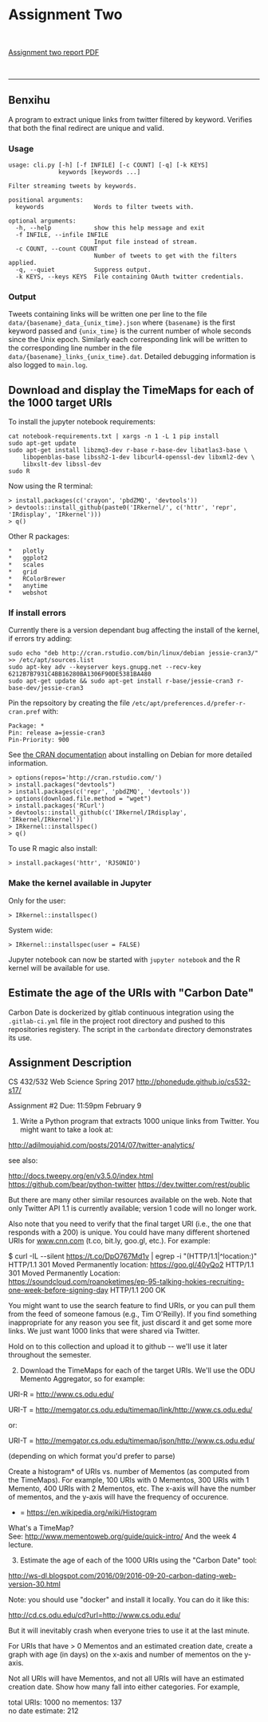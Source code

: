 # Assignment Two

&nbsp;

[Assignment two report PDF](#)

&nbsp;

-------------------------------

## Benxihu

A program to extract unique links from twitter filtered by keyword.
Verifies that both the final redirect are unique and valid.

### Usage

    usage: cli.py [-h] [-f INFILE] [-c COUNT] [-q] [-k KEYS]
                  keywords [keywords ...]

    Filter streaming tweets by keywords.

    positional arguments:
      keywords              Words to filter tweets with.

    optional arguments:
      -h, --help            show this help message and exit
      -f INFILE, --infile INFILE
                            Input file instead of stream.
      -c COUNT, --count COUNT
                            Number of tweets to get with the filters applied.
      -q, --quiet           Suppress output.
      -k KEYS, --keys KEYS  File containing OAuth twitter credentials.

### Output

Tweets containing links will be written one per line to the file
`data/{basename}_data_{unix_time}.json` where `{basename}` is the
first keyword passed and `{unix_time}` is the current number of
whole seconds since the Unix epoch. Similarly each corresponding
link will be written to the corresponding line number in the file
`data/{basename}_links_{unix_time}.dat`.
Detailed debugging information is also logged to `main.log`.

## Download and display the TimeMaps for each of the 1000 target URIs

To install the jupyter notebook requirements:

    cat notebook-requirements.txt | xargs -n 1 -L 1 pip install
    sudo apt-get update
    sudo apt-get install libzmq3-dev r-base r-base-dev libatlas3-base \
        libopenblas-base libssh2-1-dev libcurl4-openssl-dev libxml2-dev \
        libxslt-dev libssl-dev
    sudo R

Now using the R terminal:

    > install.packages(c('crayon', 'pbdZMQ', 'devtools'))
    > devtools::install_github(paste0('IRkernel/', c('httr', 'repr', 'IRdisplay', 'IRkernel')))
    > q()

Other R packages:

    *   plotly
    *   ggplot2
    *   scales
    *   grid
    *   RColorBrewer
    *   anytime
    *   webshot

### If install errors

Currently there is a version dependant bug affecting the install
of the kernel, if errors try adding:

    sudo echo "deb http://cran.rstudio.com/bin/linux/debian jessie-cran3/" >> /etc/apt/sources.list
    sudo apt-key adv --keyserver keys.gnupg.net --recv-key 6212B7B7931C4BB16280BA1306F90DE5381BA480
    sudo apt-get update && sudo apt-get install r-base/jessie-cran3 r-base-dev/jessie-cran3

Pin the repsoitory by creating the file `/etc/apt/preferences.d/prefer-r-cran.pref`
with:

    Package: *
    Pin: release a=jessie-cran3
    Pin-Priority: 900

See [the CRAN documentation](https://cran.r-project.org/bin/linux/debian/)
about installing on Debian for more detailed information.

    > options(repos='http://cran.rstudio.com/')
    > install.packages("devtools")
    > install.packages(c('repr', 'pbdZMQ', 'devtools'))
    > options(download.file.method = "wget")
    > install.packages('RCurl')
    > devtools::install_github(c('IRkernel/IRdisplay', 'IRkernel/IRkernel'))
    > IRkernel::installspec()
    > q()

To use R magic also install:

    > install.packages('httr', 'RJSONIO')

### Make the kernel available in Jupyter

Only for the user:

    > IRkernel::installspec()

System wide:

    > IRkernel::installspec(user = FALSE)

Jupyter notebook can now be started with `jupyter notebook` and
the R kernel will be available for use.

## Estimate the age of the URIs with "Carbon Date"

Carbon Date is dockerized by gitlab continuous integration using the
`.gitlab-ci.yml` file in the project root directory and pushed to 
this repositories registery. The script in the `carbondate`
directory demonstrates its use.

## Assignment Description

CS 432/532 Web Science
Spring 2017
http://phonedude.github.io/cs532-s17/

Assignment #2
Due: 11:59pm February 9

1.  Write a Python program that extracts 1000 unique links from
Twitter.  You might want to take a look at:

http://adilmoujahid.com/posts/2014/07/twitter-analytics/

see also:

http://docs.tweepy.org/en/v3.5.0/index.html
https://github.com/bear/python-twitter
https://dev.twitter.com/rest/public

But there are many other similar resources available on the web.
Note that only Twitter API 1.1 is currently available; version 1
code will no longer work.

Also note that you need to verify that the final target URI (i.e.,
the one that responds with a 200) is unique.  You could have many
different shortened URIs for www.cnn.com (t.co, bit.ly, goo.gl,
etc.).  For example:

$ curl -IL --silent https://t.co/DpO767Md1v | egrep -i "(HTTP/1.1|^location:)"
HTTP/1.1 301 Moved Permanently
location: https://goo.gl/40yQo2
HTTP/1.1 301 Moved Permanently
Location: https://soundcloud.com/roanoketimes/ep-95-talking-hokies-recruiting-one-week-before-signing-day
HTTP/1.1 200 OK

You might want to use the search feature to find URIs, or you can
pull them from the feed of someone famous (e.g., Tim O'Reilly).  If
you find something inappropriate for any reason you see fit, just
discard it and get some more links.  We just want 1000 links that
were shared via Twitter.

Hold on to this collection and upload it to github -- we'll use it
later throughout the semester.

2.  Download the TimeMaps for each of the target URIs.  We'll use the ODU 
Memento Aggregator, so for example:

URI-R = http://www.cs.odu.edu/

URI-T = http://memgator.cs.odu.edu/timemap/link/http://www.cs.odu.edu/

or:

URI-T = http://memgator.cs.odu.edu/timemap/json/http://www.cs.odu.edu/

(depending on which format you'd prefer to parse)

Create a histogram* of URIs vs. number of Mementos (as computed
from the TimeMaps).  For example, 100 URIs with 0 Mementos, 300
URIs with 1 Memento, 400 URIs with 2 Mementos, etc.  The x-axis
will have the number of mementos, and the y-axis will have the
frequency of occurence.

* = https://en.wikipedia.org/wiki/Histogram

What's a TimeMap?  
See: http://www.mementoweb.org/guide/quick-intro/
And the week 4 lecture.  

3.  Estimate the age of each of the 1000 URIs using the "Carbon
Date" tool:

http://ws-dl.blogspot.com/2016/09/2016-09-20-carbon-dating-web-version-30.html

Note: you should use "docker" and install it locally.  You can do
it like this:

http://cd.cs.odu.edu/cd?url=http://www.cs.odu.edu/

But it will inevitably crash when everyone tries to use it at the
last minute.

For URIs that have > 0 Mementos and an estimated creation date,
create a graph with age (in days) on the x-axis and number of
mementos on the y-axis.

Not all URIs will have Mementos, and not all URIs will have an
estimated creation date.  Show how many fall into either categories.
For example,

total URIs:         1000
no mementos:         137  
no date estimate:    212
